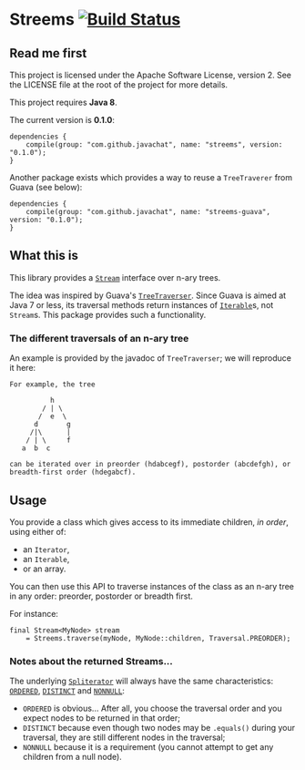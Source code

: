 # Streems [![Build Status](https://travis-ci.org/JavaChat/streems.svg?branch=master)](https://travis-ci.org/JavaChat/streems)

## Read me first

This project is licensed under the Apache Software License, version 2. See the
LICENSE file at the root of the project for more details.

This project requires **Java 8**.

The current version is **0.1.0**:

```
dependencies {
    compile(group: "com.github.javachat", name: "streems", version: "0.1.0");
}
```

Another package exists which provides a way to reuse a `TreeTraverer` from Guava
(see below):


```
dependencies {
    compile(group: "com.github.javachat", name: "streems-guava", version: "0.1.0");
}
```

## What this is

This library provides a
[`Stream`](http://docs.oracle.com/javase/8/docs/api/java/util/stream/Stream.html)
interface over n-ary trees.

The idea was inspired by Guava's
[`TreeTraverser`](http://docs.guava-libraries.googlecode.com/git-history/release/javadoc/com/google/common/collect/TreeTraverser.html).
Since Guava is aimed at Java 7 or less, its traversal methods return instances
of
[`Iterable`](http://docs.oracle.com/javase/8/docs/api/java/lang/Iterable.html)s,
not `Stream`s. This package provides such a functionality.

### The different traversals of an n-ary tree

An example is provided by the javadoc of `TreeTraverser`; we will reproduce it
here:

```
For example, the tree

          h
        / | \
       /  e  \
      d       g
     /|\      |
    / | \     f
   a  b  c       

can be iterated over in preorder (hdabcegf), postorder (abcdefgh), or
breadth-first order (hdegabcf).
```

## Usage

You provide a class which gives access to its immediate children, _in order_,
using either of:

* an `Iterator`,
* an `Iterable`,
* or an array.

You can then use this API to traverse instances of the class as an n-ary tree in
any order: preorder, postorder or breadth first.

For instance:

```
final Stream<MyNode> stream
    = Streems.traverse(myNode, MyNode::children, Traversal.PREORDER);
```

### Notes about the returned Streams...

The underlying
[`Spliterator`](http://docs.oracle.com/javase/8/docs/api/java/util/Spliterator.html)
will always have the same characteristics:
[`ORDERED`](http://docs.oracle.com/javase/8/docs/api/java/util/Spliterator.html#ORDERED),
[`DISTINCT`](http://docs.oracle.com/javase/8/docs/api/java/util/Spliterator.html#DISTINCT) and
[`NONNULL`](http://docs.oracle.com/javase/8/docs/api/java/util/Spliterator.html#NONNULL):

* `ORDERED` is obvious... After all, you choose the traversal order and you
  expect nodes to be returned in that order;
* `DISTINCT` because even though two nodes may be `.equals()` during your
  traversal, they are still different nodes in the traversal;
* `NONNULL` because it is a requirement (you cannot attempt to get any children
  from a null node).

